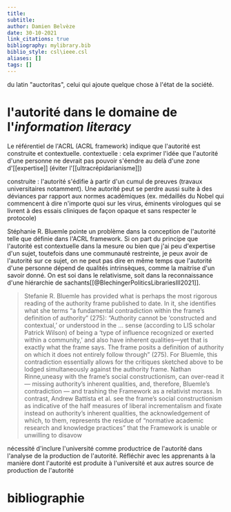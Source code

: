 ```yaml
---
title: 
subtitle:
author: Damien Belvèze
date: 30-10-2021
link_citations: true
bibliography: mylibrary.bib
biblio_style: csl\ieee.csl
aliases: []
tags: []
---
```


du latin "auctoritas", celui qui ajoute quelque chose à l'état de la société. 

# l'autorité dans le domaine de l'*information literacy*

Le référentiel de l'ACRL (ACRL framework) indique que l'autorité est construite et contextuelle. 
contextuelle : cela exprimer l'idée que l'autorité d'une personne ne devrait pas pouvoir s'éendre au delà d'une zone d'[[expertise]] (éviter l'[[ultracrépidarianisme]])

construite : l'autorité s'édifie à partir d'un cumul de preuves (travaux universitaires notamment). Une autorité peut se perdre aussi suite à des déviances par rapport aux normes académiques (ex. médaillés du Nobel qui commencent à dire n'importe quoi sur les virus, éminents virologues qui se livrent à des essais cliniques de façon opaque et sans respecter le protocole)

Stéphanie R. Bluemle pointe un problème dans la conception de l'autorité telle que définie dans l'ACRL framework. 
Si on part du principe que l'autorité est contextuelle dans la mesure ou bien que j'ai peu d'expertise d'un sujet, toutefois dans une communauté restreinte, je peux avoir de l'autorité sur ce sujet, on ne peut pas dire en même temps que l'autorité d'une personne dépend de qualités intrinsèques, comme la maitrise d'un savoir donné. 
On est soi dans le relativisme, soit dans la reconnaissance d'une hiérarchie de sachants[[@BlechingerPoliticsLibrariesIII2021]]. 

>Stefanie R. Bluemle has provided what is perhaps the most rigorous reading of the authority frame published to date. In it, she identifies what she terms “a fundamental contradiction within the frame’s definition of authority” (275): “Authority cannot be ‘constructed and contextual,’ or understood in the ... sense (according to LIS scholar Patrick Wilson) of being a ‘type of influence recognized or exerted within a community,’ and also have inherent qualities—yet that is exactly what the frame says. The frame posits a definition of authority on which it does not entirely follow through” (275). For Bluemle, this contradiction essentially allows for the critiques sketched above to be lodged simultaneously against the authority frame. Nathan Rinne,uneasy with the frame’s social constructionism, can over-read it — missing authority’s inherent qualities, and, therefore, Bluemle’s contradiction — and trashing the Framework as a relativist morass. In contrast, Andrew Battista et al. see the frame’s social constructionism as indicative of the half measures of liberal incrementalism and fixate instead on authority’s inherent qualities, the acknowledgement of which, to them, represents the residue of “normative academic research and knowledge practices” that the Framework is unable or unwilling to disavow

nécessité d'inclure l'université comme productrice de l'autorité dans l'analyse de la production de l'autorité. Réfléchir avec les apprenants à la manière dont l'autorité est produite à l'université et aux autres source de production de l'autorité

# bibliographie

